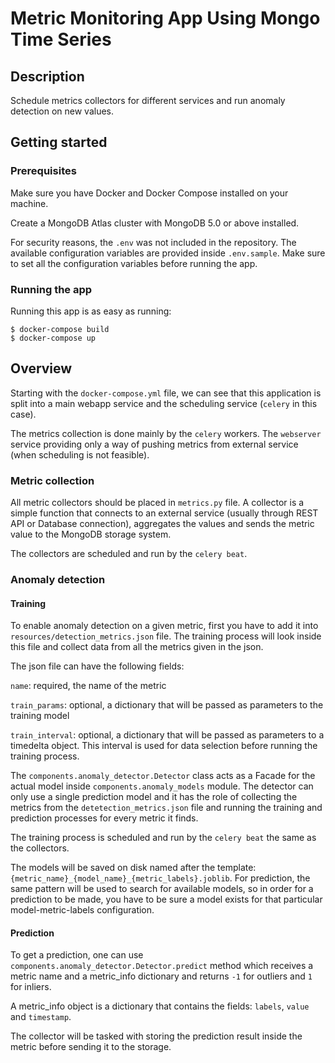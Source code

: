 # Metric Monitoring App Using Mongo Time Series

## Description

Schedule metrics collectors for different services and run anomaly detection on new values.

## Getting started

### Prerequisites

Make sure you have Docker and Docker Compose installed on your machine.

Create a MongoDB Atlas cluster with MongoDB 5.0 or above installed.

For security reasons, the `.env` was not included in the repository. The available configuration variables are provided inside `.env.sample`. Make sure to set all the configuration variables before running the app.

### Running the app

Running this app is as easy as running:

```
$ docker-compose build
$ docker-compose up
```

## Overview

Starting with the `docker-compose.yml` file, we can see that this application is split into a main webapp service and the scheduling service (`celery` in this case).

The metrics collection is done mainly by the `celery` workers. The `webserver` service providing only a way of pushing metrics from external service (when scheduling is not feasible).

### Metric collection

All metric collectors should be placed in `metrics.py` file. A collector is a simple function that connects to an external service (usually through REST API or Database connection), aggregates the values and sends the metric value to the MongoDB storage system.

The collectors are scheduled and run by the `celery beat`.

### Anomaly detection

#### Training

To enable anomaly detection on a given metric, first you have to add it into `resources/detection_metrics.json` file. The training process will look inside this file and collect data from all the metrics given in the json.

The json file can have the following fields:

`name`: required, the name of the metric

`train_params`: optional, a dictionary that will be passed as parameters to the training model

`train_interval`: optional, a dictionary that will be passed as parameters to a timedelta object. This interval is used for data selection before running the training process.

The `components.anomaly_detector.Detector` class acts as a Facade for the actual model inside `components.anomaly_models` module. The detector can only use a single prediction model and it has the role of collecting the metrics from the `detetection_metrics.json` file and running the training and prediction processes for every metric it finds.

The training process is scheduled and run by the `celery beat` the same as the collectors.

The models will be saved on disk named after the template: `{metric_name}_{model_name}_{metric_labels}.joblib`. For prediction, the same pattern will be used to search for available models, so in order for a prediction to be made, you have to be sure a model exists for that particular model-metric-labels configuration.

#### Prediction

To get a prediction, one can use `components.anomaly_detector.Detector.predict` method which receives a metric name and a metric_info dictionary and returns `-1` for outliers and `1` for inliers.

A metric_info object is a dictionary that contains the fields: `labels`, `value` and `timestamp`.

The collector will be tasked with storing the prediction result inside the metric before sending it to the storage.








